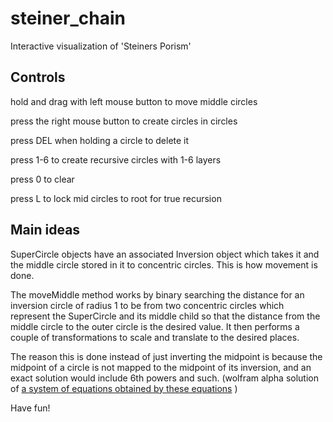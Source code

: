 # steiner_chain
Interactive visualization of 'Steiners Porism'


## Controls

hold and drag with left mouse button to move middle circles

press the right mouse button to create circles in circles

press DEL when holding a circle to delete it

press 1-6 to create recursive circles with 1-6 layers

press 0 to clear

press L to lock mid circles to root for true recursion

## Main ideas

SuperCircle objects have an associated Inversion object which takes it and the middle circle stored in it to concentric circles.
This is how movement is done.

The moveMiddle method works by binary searching the distance for an inversion circle of radius 1 to be from two concentric circles which represent
the SuperCircle and its middle child so that the distance from the middle circle to the outer circle is the desired value. It then performs a couple of transformations to scale and translate to the desired places.

The reason this is done instead of just inverting the midpoint is because the midpoint of a circle is not mapped to the midpoint of its inversion, and 
an exact solution would include 6th powers and such. (wolfram alpha solution of
[a system of equations obtained by these equations](https://en.wikipedia.org/wiki/Inversive_geometry#Transforming_circles_into_circles) )


Have fun!
